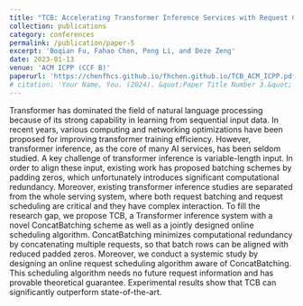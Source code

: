 ```yaml
---
title: "TCB: Accelerating Transformer Inference Services with Request Concatenation"
collection: publications
category: conferences
permalink: /publication/paper-5
excerpt: 'Boqian Fu, Fahao Chen, Peng Li, and Deze Zeng'
date: 2023-01-13
venue: 'ACM ICPP (CCF B)'
paperurl: 'https://chenfhcs.github.io/fhchen.github.io/TCB_ACM_ICPP.pdf'
# citation: 'Your Name, You. (2024). &quot;Paper Title Number 3.&quot; <i>GitHub Journal of Bugs</i>. 1(3).'
---
```


Transformer has dominated the field of natural language processing because of its strong capability in learning from sequential input data. In recent years, various computing and networking optimizations have been proposed for improving transformer training efficiency. However, transformer inference, as the core of many AI services, has been seldom studied. A key challenge of transformer inference is variable-length input. In order to align these input, existing work has proposed batching schemes by padding zeros, which unfortunately introduces significant computational redundancy. Moreover, existing transformer inference studies are separated from the whole serving system, where both request batching and request scheduling are critical and they have complex interaction. To fill the research gap, we propose TCB, a Transformer inference system with a novel ConcatBatching scheme as well as a jointly designed online scheduling algorithm. ConcatBatching minimizes computational redundancy by concatenating multiple requests, so that batch rows can be aligned with reduced padded zeros. Moreover, we conduct a systemic study by designing an online request scheduling algorithm aware of ConcatBatching. This scheduling algorithm needs no future request information and has provable theoretical guarantee. Experimental results show that TCB can significantly outperform state-of-the-art.
